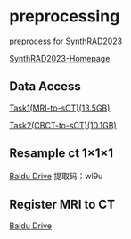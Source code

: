 # preprocessing

preprocess for SynthRAD2023

[SynthRAD2023-Homepage]()

## Data Access
[Task1(MRI-to-sCT)(13.5GB)](https://zenodo.org/record/7260705/files/Task1.zip?download=1)

[Task2(CBCT-to-sCT)(10.1GB)](https://zenodo.org/record/7260705/files/Task2.zip?download=1)

## Resample ct 1×1×1 

[Baidu Drive](https://pan.baidu.com/s/1M00ihRxyLoS16sYYwTduJQ) 提取码：wl9u

## Register MRI to CT

[Baidu Drive]()